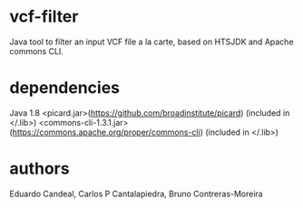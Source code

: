 # vcf-filter
Java tool to filter an input VCF file a la carte, based on HTSJDK and Apache commons CLI.


# dependencies
Java 1.8 
<picard.jar>(https://github.com/broadinstitute/picard) (included in </.lib>)
<commons-cli-1.3.1.jar>(https://commons.apache.org/proper/commons-cli) (included in </.lib>)

# authors
Eduardo Candeal, Carlos P Cantalapiedra, Bruno Contreras-Moreira